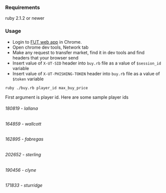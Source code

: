 ### Requirements

ruby 2.1.2 or newer

### Usage

* Login to [FUT web app](https://www.easports.com/ru/fifa/ultimate-team/web-app) in Chrome. 
* Open chrome dev tools, Network tab
* Make any request to transfer market, find it in dev tools and find headers that your browser send
* Insert value of `X-UT-SID` header into `buy.rb` file as a value of `$session_id` variable
* Insert value of `X-UT-PHISHING-TOKEN` header into `buy.rb` file as a value of `$token` variable


```
ruby ./buy.rb player_id max_buy_price
```

First argument is player id. Here are some sample player ids

###### 180819 - lallana
###### 164859 - wallcott
###### 162895 - fabregas
###### 202652 - sterling
###### 190456 - clyne
###### 171833 - sturridge

